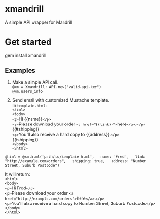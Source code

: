 xmandrill
=========

A simple API wrapper for Mandrill
  
# Get started  
gem install xmandrill  

## Examples  
1. Make a simple API call.  
``@xm = Xmandrill::API.new("valid-api-key")``  
                   ``@xm.users_info``  

2. Send email with customized Mustache template.  
In ``template.html``:  
`<html>`  
	`<body>`  
		`<p>`Hi {{name}}`</p>`  
		`<p>`Please download your order `<a href="{{link}}">`here`</a>`.`</p>`  
		{{#shipping}}  
			`<p>`You'll also receive a hard copy to {{address}}.`</p>`  
		{{/shipping}}  
	`</body>`  
`</html>`  
  
``@html = @xm.html("path/to/template.html",  
					name: "Fred",  
					link: "http://example.com/orders",  
					shipping: true,  
					address: "Number Street, Suburb Postcode")``  

It will return:  
    `<html>`  
        `<body>`  
            `<p>`Hi Fred`</p>`  
            `<p>`Please download your order `<a href="http://example.com/orders">`here`</a>`.`</p>`  
            `<p>`You'll also receive a hard copy to Number Street, Suburb Postcode.`</p>`  
        `</body>`   
    `</html>`  
